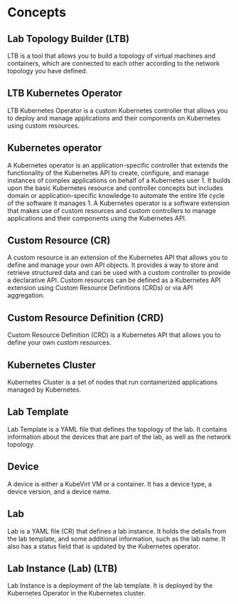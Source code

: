 # Concepts

## Lab Topology Builder (LTB)

LTB is a tool that allows you to build a topology of virtual machines and containers, which are connected to each other according to the network topology you have defined.
<!-- TODO: add LTB image -->

## LTB Kubernetes Operator

LTB Kubernetes Operator is a custom Kubernetes controller that allows you to deploy and manage applications and their components on Kubernetes using custom resources.
<!-- TODO: add image -->

## Kubernetes operator

A Kubernetes operator is an application-specific controller that extends the functionality of the Kubernetes API to create, configure, and manage instances of complex applications on behalf of a Kubernetes user 1. It builds upon the basic Kubernetes resource and controller concepts but includes domain or application-specific knowledge to automate the entire life cycle of the software it manages 1.
A Kubernetes operator is a software extension that makes use of custom resources and custom controllers to manage applications and their components using the Kubernetes API.

## Custom Resource (CR)

A custom resource is an extension of the Kubernetes API that allows you to define and manage your own API objects.
It provides a way to store and retrieve structured data and can be used with a custom controller to provide a declarative API.
Custom resources can be defined as a Kubernetes API extension using Custom Resource Definitions (CRDs) or via API aggregation.

## Custom Resource Definition (CRD)


Custom Resource Definition (CRD) is a Kubernetes API that allows you to define your own custom resources.
<!-- TODO: add code example -->

## Kubernetes Cluster

Kubernetes Cluster is a set of nodes that run containerized applications managed by Kubernetes.
<!-- TODO: add image -->

## Lab Template

Lab Template is a YAML file that defines the topology of the lab. It contains information about the devices that are part of the lab, as well as the network topology.
<!-- TODO: add code example -->

## Device

A device is either a KubeVirt VM or a container. It has a device type, a device version, and a device name.

## Lab

Lab is a YAML file (CR) that defines a lab instance. It holds the details from the lab template, and some additional information, such as the lab name.
It also has a status field that is updated by the Kubernetes operator.
<!-- TODO: add code example -->

## Lab Instance (Lab) (LTB)

Lab Instance is a deployment of the lab template. It is deployed by the Kubernetes Operator in the Kubernetes cluster.
<!-- TODO: add image -->
